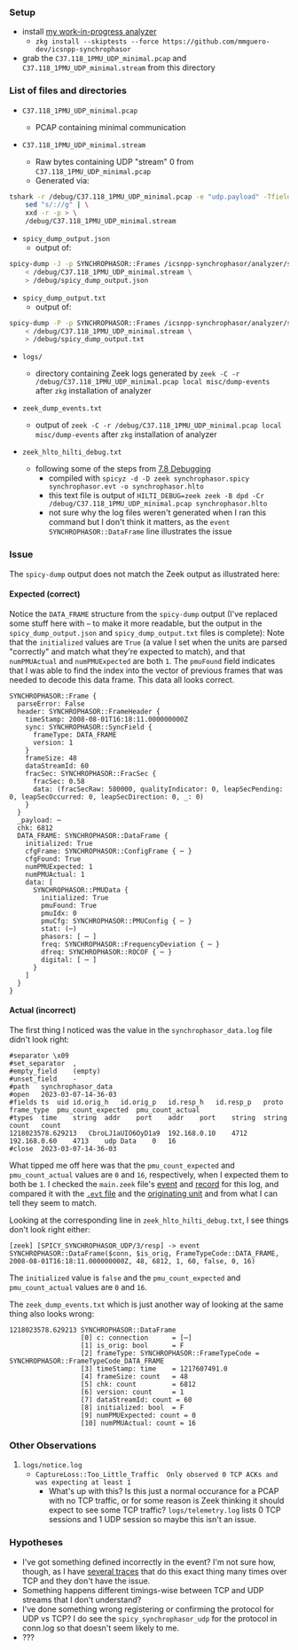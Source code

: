 ### Setup

* install [my work-in-progress analyzer](https://github.com/mmguero-dev/icsnpp-synchrophasor)
    - `zkg install --skiptests --force https://github.com/mmguero-dev/icsnpp-synchrophasor`
* grab the `C37.118_1PMU_UDP_minimal.pcap` and `C37.118_1PMU_UDP_minimal.stream` from this directory

### List of files and directories

* `C37.118_1PMU_UDP_minimal.pcap`
    - PCAP containing minimal communication

* `C37.118_1PMU_UDP_minimal.stream`
    - Raw bytes containing UDP "stream" 0 from `C37.118_1PMU_UDP_minimal.pcap`
    - Generated via:
```bash
tshark -r /debug/C37.118_1PMU_UDP_minimal.pcap -e "udp.payload" -Tfields -Y udp.stream==0 | \
    sed "s/://g" | \
    xxd -r -p > \
    /debug/C37.118_1PMU_UDP_minimal.stream
```

* `spicy_dump_output.json`
    - output of:
```bash
spicy-dump -J -p SYNCHROPHASOR::Frames /icsnpp-synchrophasor/analyzer/synchrophasor.spicy \
    < /debug/C37.118_1PMU_UDP_minimal.stream \
    > /debug/spicy_dump_output.json
```

* `spicy_dump_output.txt`
    - output of:
```bash
spicy-dump -P -p SYNCHROPHASOR::Frames /icsnpp-synchrophasor/analyzer/synchrophasor.spicy \
    < /debug/C37.118_1PMU_UDP_minimal.stream \
    > /debug/spicy_dump_output.txt
```

* `logs/`
    - directory containing Zeek logs generated by `zeek -C -r /debug/C37.118_1PMU_UDP_minimal.pcap local misc/dump-events` after `zkg` installation of analyzer

* `zeek_dump_events.txt`
    - output of `zeek -C -r /debug/C37.118_1PMU_UDP_minimal.pcap local misc/dump-events` after `zkg` installation of analyzer

* `zeek_hlto_hilti_debug.txt`
    - following some of the steps from [7.8 Debugging](https://docs.zeek.org/projects/spicy/en/latest/zeek.html#debugging)
        + compiled with `spicyz -d -D zeek synchrophasor.spicy synchrophasor.evt -o synchrophasor.hlto`
        + this text file is output of `HILTI_DEBUG=zeek zeek -B dpd -Cr /debug/C37.118_1PMU_UDP_minimal.pcap synchrophasor.hlto`
        + not sure why the log files weren't generated when I ran this command but I don't think it matters, as the `event SYNCHROPHASOR::DataFrame` line illustrates the issue

### Issue

The `spicy-dump` output does not match the Zeek output as illustrated here:

#### Expected (correct)

Notice the `DATA_FRAME` structure from the `spicy-dump` output (I've replaced some stuff here with `⋯` to make it more readable, but the output in the `spicy_dump_output.json` and `spicy_dump_output.txt` files is complete): Note that the `initialized` values are `True` (a value I set when the units are parsed "correctly" and match what they're expected to match), and that `numPMUActual` and `numPMUExpected` are both `1`. The `pmuFound` field indicates that I was able to find the index into the vector of previous frames that was needed to decode this data frame. This data all looks correct.

```
SYNCHROPHASOR::Frame {
  parseError: False
  header: SYNCHROPHASOR::FrameHeader {
    timeStamp: 2008-08-01T16:18:11.000000000Z
    sync: SYNCHROPHASOR::SyncField {
      frameType: DATA_FRAME
      version: 1
    }
    frameSize: 48
    dataStreamId: 60
    fracSec: SYNCHROPHASOR::FracSec {
      fracSec: 0.58
      data: (fracSecRaw: 580000, qualityIndicator: 0, leapSecPending: 0, leapSecOccurred: 0, leapSecDirection: 0, _: 0)
    }
  }
  _payload: ⋯
  chk: 6812
  DATA_FRAME: SYNCHROPHASOR::DataFrame {
    initialized: True
    cfgFrame: SYNCHROPHASOR::ConfigFrame { ⋯ }
    cfgFound: True
    numPMUExpected: 1
    numPMUActual: 1
    data: [
      SYNCHROPHASOR::PMUData {
        initialized: True
        pmuFound: True
        pmuIdx: 0
        pmuCfg: SYNCHROPHASOR::PMUConfig { ⋯ }
        stat: (⋯)
        phasors: [ ⋯ ]
        freq: SYNCHROPHASOR::FrequencyDeviation { ⋯ }
        dfreq: SYNCHROPHASOR::ROCOF { ⋯ }
        digital: [ ⋯ ]
      }
    ]
  }
}
```

#### Actual (incorrect)

The first thing I noticed was the value in the `synchrophasor_data.log` file didn't look right:

```
#separator \x09
#set_separator  ,
#empty_field    (empty)
#unset_field    -
#path   synchrophasor_data
#open   2023-03-07-14-36-03
#fields ts  uid id.orig_h   id.orig_p   id.resp_h   id.resp_p   proto   frame_type  pmu_count_expected  pmu_count_actual
#types  time    string  addr    port    addr    port    string  string  count   count
1218023578.629213   CbroLJ1aUIO6OyD1a9  192.168.0.10    4712    192.168.0.60    4713    udp Data    0   16
#close  2023-03-07-14-36-03
```

What tipped me off here was that the `pmu_count_expected` and `pmu_count_actual` values are `0` and `16`, respectively, when I expected them to both be `1`. I checked the `main.zeek` file's [event](https://github.com/mmguero-dev/icsnpp-synchrophasor/blob/4c9269bd342ced5eb8c27831c6cea4e6e8d2952a/analyzer/main.zeek#L485-L496) and [record](https://github.com/mmguero-dev/icsnpp-synchrophasor/blob/4c9269bd342ced5eb8c27831c6cea4e6e8d2952a/analyzer/main.zeek#L98-L107) for this log, and compared it with the [`.evt` file](https://github.com/mmguero-dev/icsnpp-synchrophasor/blob/4c9269bd342ced5eb8c27831c6cea4e6e8d2952a/analyzer/synchrophasor.evt#L51-L62) and the [originating unit](https://github.com/mmguero-dev/icsnpp-synchrophasor/blob/4c9269bd342ced5eb8c27831c6cea4e6e8d2952a/analyzer/synchrophasor.spicy#L336-L396) and from what I can tell they seem to match.

Looking at the corresponding line in `zeek_hlto_hilti_debug.txt`, I see things don't look right either:

```
[zeek] [SPICY_SYNCHROPHASOR_UDP/3/resp] -> event SYNCHROPHASOR::DataFrame($conn, $is_orig, FrameTypeCode::DATA_FRAME, 2008-08-01T16:18:11.000000000Z, 48, 6812, 1, 60, false, 0, 16)
```

The `initialized` value is `false` and the `pmu_count_expected` and `pmu_count_actual` values are `0` and `16`.

The `zeek_dump_events.txt` which is just another way of looking at the same thing also looks wrong:

```
1218023578.629213 SYNCHROPHASOR::DataFrame
                  [0] c: connection      = [⋯]
                  [1] is_orig: bool      = F
                  [2] frameType: SYNCHROPHASOR::FrameTypeCode = SYNCHROPHASOR::FrameTypeCode_DATA_FRAME
                  [3] timeStamp: time    = 1217607491.0
                  [4] frameSize: count   = 48
                  [5] chk: count         = 6812
                  [6] version: count     = 1
                  [7] dataStreamId: count = 60
                  [8] initialized: bool  = F
                  [9] numPMUExpected: count = 0
                  [10] numPMUActual: count = 16
```

### Other Observations

1. `logs/notice.log`
    - `CaptureLoss::Too_Little_Traffic  Only observed 0 TCP ACKs and was expecting at least 1`
        + What's up with this? Is this just a normal occurance for a PCAP with no TCP traffic, or for some reason is Zeek thinking it should expect to see some TCP traffic? `logs/telemetry.log` lists 0 TCP sessions and 1 UDP session so maybe this isn't an issue.

### Hypotheses

* I've got something defined incorrectly in the event? I'm not sure how, though, as I have [several traces](https://github.com/mmguero-dev/icsnpp-synchrophasor/tree/main/tests/traces) that do this exact thing many times over TCP and they don't have the issue.
* Something happens different timings-wise between TCP and UDP streams that I don't understand?
* I've done something wrong registering or confirming the protocol for UDP vs TCP? I do see the `spicy_synchrophasor_udp` for the protocol in conn.log so that doesn't seem likely to me.
* ???